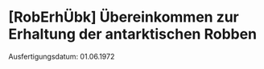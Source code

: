 # [RobErhÜbk] Übereinkommen zur Erhaltung der antarktischen Robben

Ausfertigungsdatum: 01.06.1972

 